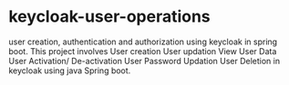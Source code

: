 # keycloak-user-operations
user creation, authentication and authorization using keycloak in spring boot.
This project involves 
User creation
User updation
View User Data
User Activation/ De-activation
User Password Updation
User Deletion  in keycloak using java Spring boot.
